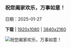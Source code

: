 ### 祝您阖家欢乐，万事如意！

日期：2025-01-27

**下载**  |  [1920x1080](https://cn.bing.com/th?id=OHR.LunarNewYearEve25Y_ZH-CN6059625695_1920x1080.jpg)  |  [3840x2160](https://cn.bing.com/th?id=OHR.LunarNewYearEve25Y_ZH-CN6059625695_UHD.jpg)

![祝您阖家欢乐，万事如意！](https://cn.bing.com/th?id=OHR.LunarNewYearEve25Y_ZH-CN6059625695_1920x1080.jpg "夜空中的烟花表演，长沙，湖南省，中国 (© Sino Images/Getty Images)")

